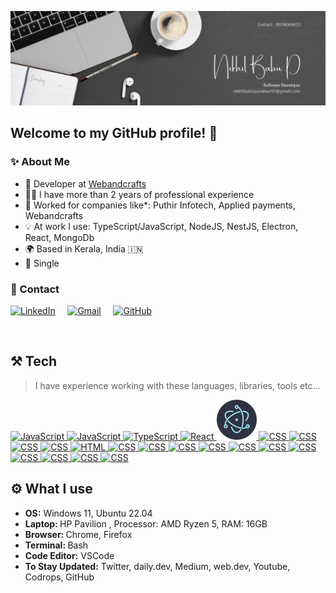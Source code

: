 <a href="#" target="_blank"><img src="https://github.com/Nikhilbabup/Nikhilbabup/blob/main/img/Software%20Developer.jpg" alt="Hi there, I'm Nikhil Babu P :wave:" /><a/>
<br>

<h2 align="left">Welcome to my GitHub profile! 🙌</h2>
<h3 align="left">✨ About Me</h2>

- 💼 Developer at <a href="https://webandcrafts.com/">Webandcrafts</a>
- 👨‍💻 I have more than 2 years of professional experience
- 🏢 Worked for companies like\*: Puthir Infotech, Applied payments, Webandcrafts
- 💡 At work I use: TypeScript/JavaScript, NodeJS, NestJS, Electron, React, MongoDb
- 🌍 Based in Kerala, India 🇮🇳
- 👨 Single


<h3 align="left">💬 Contact</h3>
<p align="left">
  <a href="https://www.linkedin.com/in/nikhilbabupurakkal/"><img src="./img/linkedin.svg" width="30px" alt="LinkedIn"></a> &nbsp; &nbsp;
  <!-- <a href="https://twitter.com/paweltymczuk"><img src="./img/twitter.svg" width="30px" alt="Twitter"></a> &nbsp; &nbsp; -->
  <a href="mailto:nikhilbabupurakkal@gmail.com"><img src="./img/gmail.png" width="30px" alt="Gmail"></a> &nbsp; &nbsp;
  <a href="https://github.com/Nikhilbabup"><img src="./img/github.svg" width="30px" alt="GitHub"></a> &nbsp; &nbsp;
</p>

<br>
<h2 align="left">⚒️ Tech</h2>

> I have experience working with these languages, libraries, tools etc...

<a href="https://code.visualstudio.com/" target="_blank">
  <img src="./img/vscode.svg" width="64" height="64" alt="JavaScript" />
</a>
<a href="https://developer.mozilla.org/en-US/docs/Web/JavaScript" target="_blank">
  <img src="./img/javascript.svg" width="64" height="64" alt="JavaScript" />
</a>
<a href="https://www.typescriptlang.org/" target="_blank">
  <img src="./img/typescript.svg" width="64" height="64" alt="TypeScript" />
</a>
<a href="https://reactjs.org/" target="_blank">
  <img src="./img/reactjs.svg" width="64" height="64" alt="React" />
</a>
<a href="https://www.electronjs.org/" target="_blank">
  <img src="./img/electron.svg" width="64" height="64" alt="CSS" />
</a>
<!-- <a href="https://nextjs.com/" target="_blank">
  <img src="./img/nextjs.svg" width="64" height="64" alt="React" />
</a> -->
<!-- <a href="https://redux.js.org/" target="_blank">
  <img src="./img/redux.svg" width="64" height="64" alt="React" />
</a> -->
<a href="https://nodejs.org/en/" target="_blank">
  <img src="./img/nodejs.svg" width="64" height="64" alt="CSS" />
</a>
<a href="https://expressjs.com/" target="_blank">
  <img src="./img/express.svg" width="64" height="64" alt="CSS" />
</a>
<a href="https://graphql.org/" target="_blank">
  <img src="./img/graphql.svg" width="64" height="64" alt="CSS" />
</a>
<!-- <a href="https://www.cypress.io/" target="_blank">
  <img src="./img/cypress.svg" width="64" height="64" alt="CSS" />
</a> -->
<a href="https://jestjs.io/" target="_blank">
  <img src="./img/jest.svg" width="64" height="64" alt="CSS" />
</a>
<a href="https://developer.mozilla.org/en-US/docs/Web/HTML" target="_blank">
  <img src="./img/html.svg" width="64" height="64" alt="HTML" />
</a>
<a href="https://developer.mozilla.org/en-US/docs/Web/CSS" target="_blank">
  <img src="./img/css.svg" width="64" height="64" alt="CSS" />
</a>
<!-- <a href="https://sass-lang.com/" target="_blank">
  <img src="./img/sass.svg" width="64" height="64" alt="CSS" />
</a> -->
<!-- <a href="https://www.nginx.com/" target="_blank">
  <img src="./img/nginx.svg" width="64" height="64" alt="CSS" />
</a> -->
<a href="https://redis.io/" target="_blank">
  <img src="./img/redis.svg" width="64" height="64" alt="CSS" />
</a>
<a href="https://www.mysql.com/" target="_blank">
  <img src="./img/mysql.svg" width="64" height="64" alt="CSS" />
</a>
<a href="https://www.mongodb.com/" target="_blank">
  <img src="./img/mongodb.svg" width="64" height="64" alt="CSS" />
</a>
<!-- <a href="https://babeljs.io/" target="_blank">
  <img src="./img/babel.svg" width="64" height="64" alt="CSS" />
</a> -->
<!-- <a href="https://webpack.js.org/" target="_blank">
  <img src="./img/webpack.svg" width="64" height="64" alt="CSS" />
</a> -->
<a href="https://www.docker.com/" target="_blank">
  <img src="./img/docker.svg" width="64" height="64" alt="CSS" />
</a>
<a href="https://aws.amazon.com/" target="_blank">
  <img src="./img/aws.svg" width="64" height="64" alt="CSS" />
</a>
<!-- <a href="https://www.jenkins.io/" target="_blank">
  <img src="./img/jenkins.svg" width="64" height="64" alt="CSS" />
</a> -->
<a href="https://www.postman.com/" target="_blank">
  <img src="./img/postman.svg" width="64" height="64" alt="CSS" />
</a>
<a href="https://www.figma.com/" target="_blank">
  <img src="./img/figma.svg" width="64" height="64" alt="CSS" />
</a>
<a href="https://git-scm.com/" target="_blank">
  <img src="./img/git.svg" width="64" height="64" alt="CSS" />
</a>
<a href="https://github.com/" target="_blank">
  <img src="./img/github.svg" width="64" height="64" alt="CSS" />
</a>
<!-- <a href="https://www.java.com/en/" target="_blank">
  <img src="./img/java.svg" width="64" height="64" alt="CSS" />
</a> -->
<!-- <a href="https://spring.io/" target="_blank">
  <img src="./img/spring.svg" width="64" height="64" alt="CSS" />
</a> -->
<a href="https://www.android.com/intl/en_US/" target="_blank">
  <img src="./img/android.svg" width="64" height="64" alt="CSS" />
</a>
<!-- <a href="https://www.ruby-lang.org/en/" target="_blank">
  <img src="./img/ruby.svg" width="64" height="64" alt="CSS" />
</a>
<a href="https://rubyonrails.org/" target="_blank">
  <img src="./img/rails.svg" width="64" height="64" alt="CSS" />
</a> -->

<br/>
<h2 align="left">⚙️ What I use</h2>
<ul>
  <li><b>OS:</b> Windows 11, Ubuntu 22.04</li>
  <li><b>Laptop: </b> HP Pavilion , Processor: AMD Ryzen 5, RAM: 16GB</li>

  <li><b>Browser: </b> Chrome, Firefox</li>
  <li><b>Terminal: </b> Bash</li>
  <li><b>Code Editor:</b> VSCode</li>
  <li><b>To Stay Updated:</b> Twitter, daily.dev, Medium, web.dev, Youtube, Codrops, GitHub</li>
</ul>	
